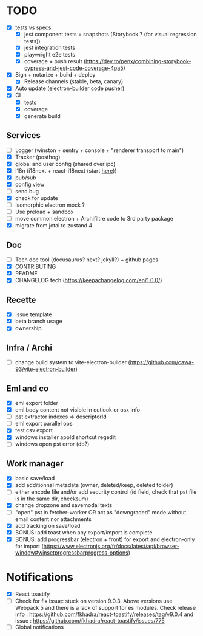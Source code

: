 # TODO
- [x] tests vs specs
  - [x] jest component tests + snapshots (Storybook ? (for visual regression tests))
  - [x] jest integration tests
  - [x] playwright e2e tests
  - [x] coverage + push result (https://dev.to/penx/combining-storybook-cypress-and-jest-code-coverage-4pa5)
- [x] Sign + notarize + build + deploy
  - [x] Release channels (stable, beta, canary)
- [x] Auto update (electron-builder code pusher)
- [x] CI
  - [x] tests
  - [x] coverage
  - [x] generate build
## Services
- [ ] Logger (winston + sentry + console + "renderer transport to main")
- [x] Tracker (posthog)
- [x] global and user config (shared over ipc)
- [x] i18n (i18next + react-i18next (start [here](./src/common/i18n/)))
- [x] pub/sub
- [x] config view
- [ ] send bug
- [x] check for update
- [ ] Isomorphic electron mock ?
- [ ] Use preload + sandbox
- [ ] move common electron + Archifiltre code to 3rd party package
- [x] migrate from jotai to zustand 4 

## Doc
- [ ] Tech doc tool (docusaurus? next? jekyll?) + github pages
- [x] CONTRIBUTING
- [x] README
- [x] CHANGELOG tech (https://keepachangelog.com/en/1.0.0/)

## Recette
- [x] Issue template
- [x] beta branch usage
- [x] ownership

## Infra / Archi
- [ ] change build system to vite-electron-builder (https://github.com/cawa-93/vite-electron-builder)


## Eml and co
- [x] eml export folder
- [x] eml body content not visible in outlook or osx info
- [ ] pst extractor indexes => descriptorId
- [ ] eml export parallel ops
- [x] test csv export
- [x] windows installer appId shortcut regedit
- [ ] windows open pst error (db?) 

## Work manager
- [x] basic save/load
- [x] add additionnal metadata (owner, deleted/keep, deleted folder)
- [ ] either encode file and/or add security control (id field, check that pst file is in the same dir, checksum)
- [x] change dropzone and savemodal texts
- [ ] "open" pst in fetcher-worker OR act as "downgraded" mode without email content nor attachments
- [x] add tracking on save/load
- [x] BONUS: add toast when any export/import is complete
- [x] BONUS: add progressbar (electron + front) for export and electron-only for import (https://www.electronjs.org/fr/docs/latest/api/browser-window#winsetprogressbarprogress-options)

# Notifications
- [x] React toastify
- [ ] Check for fix issue: stuck on version 9.0.3. Above versions use Webpack 5 and there is a lack of support for es modules. Check release info : https://github.com/fkhadra/react-toastify/releases/tag/v9.0.4 and issue : https://github.com/fkhadra/react-toastify/issues/775
- [ ] Global notifications
